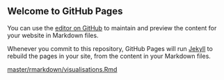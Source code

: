 ## Welcome to GitHub Pages

You can use the [editor on GitHub](https://github.com/orchid00/visualisationsCS/edit/gh-pages/index.md) to maintain and preview the content for your website in Markdown files.

Whenever you commit to this repository, GitHub Pages will run [Jekyll](https://jekyllrb.com/) to rebuild the pages in your site, from the content in your Markdown files.

[master/rmarkdown/visualisations.Rmd](../../master/rmarkdown/visualisations.Rmd)
